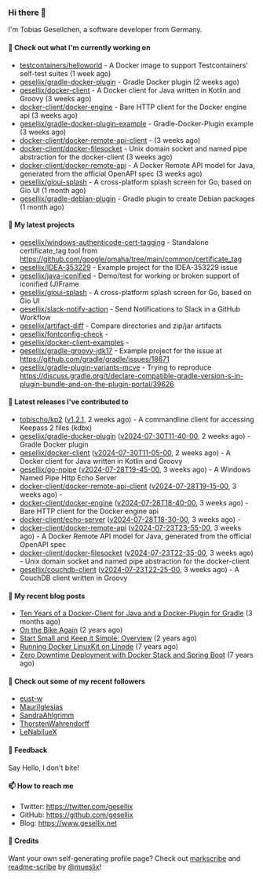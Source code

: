 ### Hi there 👋

I'm Tobias Gesellchen, a software developer from Germany.

#### 👷 Check out what I'm currently working on

- [testcontainers/helloworld](https://github.com/testcontainers/helloworld) - A Docker image to support Testcontainers&#39; self-test suites (1 week ago)
- [gesellix/gradle-docker-plugin](https://github.com/gesellix/gradle-docker-plugin) - Gradle Docker plugin (2 weeks ago)
- [gesellix/docker-client](https://github.com/gesellix/docker-client) - A Docker client for Java written in Kotlin and Groovy (3 weeks ago)
- [docker-client/docker-engine](https://github.com/docker-client/docker-engine) - Bare HTTP client for the Docker engine api (3 weeks ago)
- [gesellix/gradle-docker-plugin-example](https://github.com/gesellix/gradle-docker-plugin-example) - Gradle-Docker-Plugin example (3 weeks ago)
- [docker-client/docker-remote-api-client](https://github.com/docker-client/docker-remote-api-client) -  (3 weeks ago)
- [docker-client/docker-filesocket](https://github.com/docker-client/docker-filesocket) - Unix domain socket and named pipe abstraction for the docker-client (3 weeks ago)
- [docker-client/docker-remote-api](https://github.com/docker-client/docker-remote-api) - A Docker Remote API model for Java, generated from the official OpenAPI spec (3 weeks ago)
- [gesellix/gioui-splash](https://github.com/gesellix/gioui-splash) - A cross-platform splash screen for Go, based on Gio UI (1 month ago)
- [gesellix/gradle-debian-plugin](https://github.com/gesellix/gradle-debian-plugin) - Gradle plugin to create Debian packages (1 month ago)

#### 🌱 My latest projects

- [gesellix/windows-authenticode-cert-tagging](https://github.com/gesellix/windows-authenticode-cert-tagging) - Standalone certificate_tag tool from https://github.com/google/omaha/tree/main/common/certificate_tag
- [gesellix/IDEA-353229](https://github.com/gesellix/IDEA-353229) - Example project for the IDEA-353229 issue
- [gesellix/java-iconified](https://github.com/gesellix/java-iconified) - Demo/test for working or broken support of iconified (J)Frame
- [gesellix/gioui-splash](https://github.com/gesellix/gioui-splash) - A cross-platform splash screen for Go, based on Gio UI
- [gesellix/slack-notify-action](https://github.com/gesellix/slack-notify-action) - Send Notifications to Slack in a GitHub Workflow
- [gesellix/artifact-diff](https://github.com/gesellix/artifact-diff) - Compare directories and zip/jar artifacts
- [gesellix/fontconfig-check](https://github.com/gesellix/fontconfig-check) - 
- [gesellix/docker-client-examples](https://github.com/gesellix/docker-client-examples) - 
- [gesellix/gradle-groovy-jdk17](https://github.com/gesellix/gradle-groovy-jdk17) - Example project for the issue at https://github.com/gradle/gradle/issues/18671
- [gesellix/gradle-plugin-variants-mcve](https://github.com/gesellix/gradle-plugin-variants-mcve) - Trying to reproduce https://discuss.gradle.org/t/declare-compatible-gradle-version-s-in-plugin-bundle-and-on-the-plugin-portal/39626

#### 🔭 Latest releases I've contributed to

- [tobischo/kp2](https://github.com/tobischo/kp2) ([v1.2.1](https://github.com/tobischo/kp2/releases/tag/v1.2.1), 2 weeks ago) - A commandline client for accessing Keepass 2 files (kdbx)
- [gesellix/gradle-docker-plugin](https://github.com/gesellix/gradle-docker-plugin) ([v2024-07-30T11-40-00](https://github.com/gesellix/gradle-docker-plugin/releases/tag/v2024-07-30T11-40-00), 2 weeks ago) - Gradle Docker plugin
- [gesellix/docker-client](https://github.com/gesellix/docker-client) ([v2024-07-30T11-05-00](https://github.com/gesellix/docker-client/releases/tag/v2024-07-30T11-05-00), 2 weeks ago) - A Docker client for Java written in Kotlin and Groovy
- [gesellix/go-npipe](https://github.com/gesellix/go-npipe) ([v2024-07-28T19-45-00](https://github.com/gesellix/go-npipe/releases/tag/v2024-07-28T19-45-00), 3 weeks ago) - A Windows Named Pipe Http Echo Server
- [docker-client/docker-remote-api-client](https://github.com/docker-client/docker-remote-api-client) ([v2024-07-28T19-15-00](https://github.com/docker-client/docker-remote-api-client/releases/tag/v2024-07-28T19-15-00), 3 weeks ago) - 
- [docker-client/docker-engine](https://github.com/docker-client/docker-engine) ([v2024-07-28T18-40-00](https://github.com/docker-client/docker-engine/releases/tag/v2024-07-28T18-40-00), 3 weeks ago) - Bare HTTP client for the Docker engine api
- [docker-client/echo-server](https://github.com/docker-client/echo-server) ([v2024-07-28T18-30-00](https://github.com/docker-client/echo-server/releases/tag/v2024-07-28T18-30-00), 3 weeks ago) - 
- [docker-client/docker-remote-api](https://github.com/docker-client/docker-remote-api) ([v2024-07-23T23-55-00](https://github.com/docker-client/docker-remote-api/releases/tag/v2024-07-23T23-55-00), 3 weeks ago) - A Docker Remote API model for Java, generated from the official OpenAPI spec
- [docker-client/docker-filesocket](https://github.com/docker-client/docker-filesocket) ([v2024-07-23T22-35-00](https://github.com/docker-client/docker-filesocket/releases/tag/v2024-07-23T22-35-00), 3 weeks ago) - Unix domain socket and named pipe abstraction for the docker-client
- [gesellix/couchdb-client](https://github.com/gesellix/couchdb-client) ([v2024-07-23T22-25-00](https://github.com/gesellix/couchdb-client/releases/tag/v2024-07-23T22-25-00), 3 weeks ago) - A CouchDB client written in Groovy

#### 📜 My recent blog posts

- [Ten Years of a Docker-Client for Java and a Docker-Plugin for Gradle](https://www.gesellix.net/posts/ten-years-docker-client-and-gradle-plugin/) (3 months ago)
- [On the Bike Again](https://www.gesellix.net/posts/on-the-bike-again/) (2 years ago)
- [Start Small and Keep it Simple: Overview](https://www.gesellix.net/posts/start-small-keep-it-simple--overview/) (2 years ago)
- [Running Docker LinuxKit on Linode](https://www.gesellix.net/posts/running-docker-linuxkit-on-linode/) (7 years ago)
- [Zero Downtime Deployment with Docker Stack and Spring Boot](https://www.gesellix.net/posts/zero-downtime-deployment-with-docker-stack-and-spring-boot/) (7 years ago)



#### 👯 Check out some of my recent followers

- [eust-w](https://github.com/eust-w)
- [MauriIglesias](https://github.com/MauriIglesias)
- [SandraAhlgrimm](https://github.com/SandraAhlgrimm)
- [ThorstenWahrendorff](https://github.com/ThorstenWahrendorff)
- [LeNabilueX](https://github.com/LeNabilueX)

#### 💬 Feedback

Say Hello, I don't bite!

#### 📫 How to reach me

- Twitter: https://twitter.com/gesellix
- GitHub: https://github.com/gesellix
- Blog: https://www.gesellix.net

#### 🙇 Credits

Want your own self-generating profile page? Check out [markscribe](https://github.com/muesli/markscribe)
and [readme-scribe](https://github.com/muesli/readme-scribe) by [@mueslix](https://twitter.com/mueslix)!
